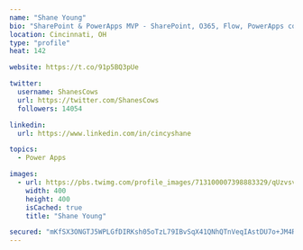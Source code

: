 ```yaml
---
name: "Shane Young"
bio: "SharePoint & PowerApps MVP - SharePoint, O365, Flow, PowerApps consulting? @PowerApps911 | Pure Snark? You found it."
location: Cincinnati, OH
type: "profile"
heat: 142

website: https://t.co/91p5BQ3pUe

twitter:
  username: ShanesCows
  url: https://twitter.com/ShanesCows
  followers: 14054

linkedin:
  url: https://www.linkedin.com/in/cincyshane

topics:
  - Power Apps

images:
  - url: https://pbs.twimg.com/profile_images/713100007398883329/qUzvsvQ3_400x400.jpg
    width: 400
    height: 400
    isCached: true
    title: "Shane Young"

secured: "mKfSX3ONGTJ5WPLGfDIRKsh05oTzL79IBvSqX41QNhQTnVeqIAstDU7o+JM4RxoyO7PYod44Wz6v4nrwppYxOkeomEGHk/qCKXwwBEfqnkJpQWKTE6Sk+sKYu0u5LoVU7I1b7YqtVN/fhOc3giAtUGglM81lc5djCENAYGCOoCYp7VVRH/FVixBqRZ5jxRYT0vNwYWROJPZMwsO1D8CD0XH5Jq3vV2zo4oxSprPjFxwdQq0IhuAOmgQ1/k3nl9uoehOeIk68eIc6q7zzVQ8NVYdDgtPMECqtbNhte6VKMDfY2VCcpc/28qG/skNhXrwI9NWNpqH6lkTcnVscERNdxT+1KFUxoaHbpyll2PvVAz867BvWTKP4rM08HxUFPLtPAcWSjFS+WQ4BcZOGnJFhlhh0o6d+cfLskakwWB6NI9I=;z7aYsin6EXWGSo/wzKNs+g=="
---
```


